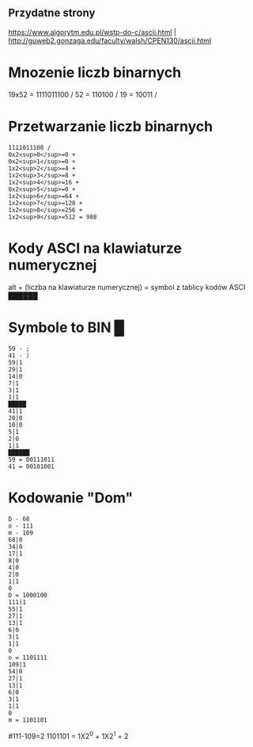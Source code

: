 ## Przydatne strony
https://www.algorytm.edu.pl/wstp-do-c/ascii.html |
http://guweb2.gonzaga.edu/faculty/walsh/CPEN130/ascii.html
# Mnozenie liczb binarnych
19x52 = 1111011100 /
52 = 110100 /
19 = 10011 /
# Przetwarzanie liczb binarnych
```
1111011100 /
0x2<sup>0</sup>=0 +
0x2<sup>1</sup>=0 +
1x2<sup>2</sup>=4 +
1x2<sup>3</sup>=8 +
1x2<sup>4</sup>=16 +
0x2<sup>5</sup>=0 +
1x2<sup>6</sup>=64 +
1x2<sup>7</sup>=128 +
1x2<sup>8</sup>=256 +
1x2<sup>9</sup>=512 = 988
```
# Kody ASCI na klawiaturze numerycznej
alt + (liczba na klawiaturze numerycznej) = symbol z tablicy kodów ASCI
██████
# Symbole to BIN █
```
59 - ;
41 - )
59|1
29|1
14|0
7|1
3|1
1|1
█████
41|1
20|0
10|0
5|1
2|0
1|1
██████
59 = 00111011
41 = 00101001
```
# Kodowanie "Dom"
```
D - 68
o - 111
m - 109
68|0
34|0
17|1
8|0
4|0
2|0
1|1
0
D = 1000100
111|1
55|1
27|1
13|1
6|0
3|1
1|1
0
o = 1101111
109|1
54|0
27|1
13|1
6|0
3|1
1|1
0
m = 1101101
```
#111-109=2
1101101 = 1X2<sup>0</sup> + 1X2<sup>1</sup> = 2
```
